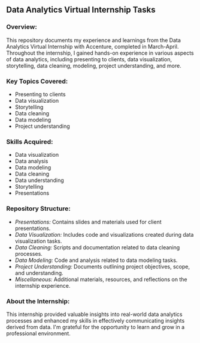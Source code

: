 ## Data Analytics Virtual Internship Tasks

### Overview:
This repository documents my experience and learnings from the Data Analytics Virtual Internship with Accenture, completed in March-April. Throughout the internship, I gained hands-on experience in various aspects of data analytics, including presenting to clients, data visualization, storytelling, data cleaning, modeling, project understanding, and more.

### Key Topics Covered:
- Presenting to clients
- Data visualization
- Storytelling
- Data cleaning
- Data modeling
- Project understanding

### Skills Acquired:
- Data visualization
- Data analysis
- Data modeling
- Data cleaning
- Data understanding
- Storytelling
- Presentations

### Repository Structure:
- *Presentations:* Contains slides and materials used for client presentations.
- *Data Visualization:* Includes code and visualizations created during data visualization tasks.
- *Data Cleaning:* Scripts and documentation related to data cleaning processes.
- *Data Modeling:* Code and analysis related to data modeling tasks.
- *Project Understanding:* Documents outlining project objectives, scope, and understanding.
- *Miscellaneous:* Additional materials, resources, and reflections on the internship experience.

### About the Internship:
This internship provided valuable insights into real-world data analytics processes and enhanced my skills in effectively communicating insights derived from data. I'm grateful for the opportunity to learn and grow in a professional environment.
